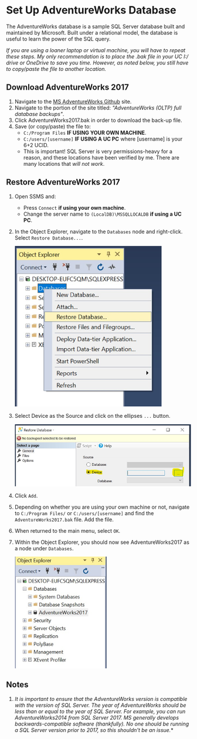 # Set Up AdventureWorks Database

The AdventureWorks database is a sample SQL Server database built and maintained by Microsoft. Built under a relational model, the database is useful to learn the power of the SQL query.

*If you are using a loaner laptop or virtual machine, you will have to repeat these steps. My only recommendation is to place the .bak file in your UC I:/ drive or OneDrive to save you time. However, as noted below, you still have to copy/paste the file to another location.*

## Download AdventureWorks 2017

1. Navigate to the [MS AdventureWorks Github](https://github.com/microsoft/sql-server-samples/releases/tag/adventureworks) site.
2. Navigate to the portion of the site titled: *"AdventureWorks (OLTP) full database backups"*.
3. Click AdventureWorks2017.bak in order to download the back-up file.
4. Save (or copy/paste) the file to:
    + `C:/Program Files` **IF USING YOUR OWN MACHINE**.
    + `C:/users/[username]` **IF USING A UC PC** where [username] is your 6+2 UCID.
    + This is important! SQL Server is very permissions-heavy for a reason, and these locations have been verified by me. There are many locations that *will not work*.

## Restore AdventureWorks 2017

1. Open SSMS and:
    + Press `Connect` **if using your own machine**.
    + Change the server name to `(LocalDB)\MSSQLLOCALDB` **if using a UC PC**. 
2. In the Object Explorer, navigate to the `Databases` node and right-click. Select `Restore Database...`.

    <img src="img/aw-1.jpg" alt="Restore Database" width="400">
    
3. Select Device as the Source and click on the ellipses `...` button.

    <img src="img/aw-2.jpg" alt="Locate Device Source" width="600">
    
4. Click `Add`.
5. Depending on whether you are using your own machine or not, navigate to `C:/Program Files/` or `C:/users/[username]` and find the `AdventureWorks2017.bak` file. Add the file.
6. When returned to the main menu, select `OK`.
7. Within the Object Explorer, you should now see AdventureWorks2017 as a node under `Databases`.

    <img src="img/aw-3.jpg" alt="AdventureWorks Database Icon" width="250">

## Notes
1. *It is important to ensure that the AdventureWorks version is compatible with the version of SQL Server. The year of AdventureWorks should be less than or equal to the year of SQL Server. For example, you can run AdventureWorks2014 from SQL Server 2017. MS generally develops backwards-compatible software (thankfully). No one should be running a SQL Server version prior to 2017, so this shouldn't be an issue.**
